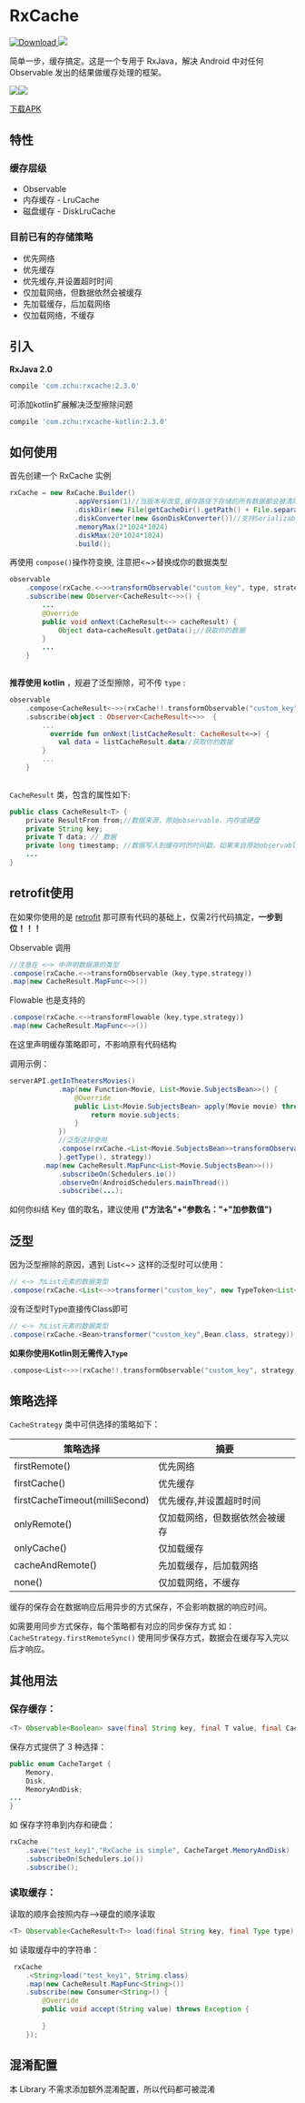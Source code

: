 # RxCache

[ ![Download](https://api.bintray.com/packages/zchu/maven/rxcache/images/download.svg) ](https://bintray.com/zchu/maven/rxcache/_latestVersion)<a href="http://www.methodscount.com/?lib=com.zchu%3Arxcache%3A1.2.6"><img src="https://img.shields.io/badge/Size-42 KB-e91e63.svg"/></a>




简单一步，缓存搞定。这是一个专用于 RxJava，解决 Android 中对任何 Observable 发出的结果做缓存处理的框架。

<img src="/screenshots/s0.gif"  /><img src="/screenshots/s1.gif"  />

[下载APK](https://raw.githubusercontent.com/z-chu/RxCache/master/sample-debug.apk)

## 特性
### 缓存层级

* Observable
* 内存缓存 - LruCache
* 磁盘缓存 - DiskLruCache


### 目前已有的存储策略 

* 优先网络
* 优先缓存
* 优先缓存,并设置超时时间
* 仅加载网络，但数据依然会被缓存
* 先加载缓存，后加载网络
* 仅加载网络，不缓存



## 引入

**RxJava 2.0**
```groovy
compile 'com.zchu:rxcache:2.3.0'
```
可添加kotlin扩展解决泛型擦除问题
```groovy
compile 'com.zchu:rxcache-kotlin:2.3.0'
```

## 如何使用

首先创建一个 RxCache 实例

```java
rxCache = new RxCache.Builder()
                .appVersion(1)//当版本号改变,缓存路径下存储的所有数据都会被清除掉
                .diskDir(new File(getCacheDir().getPath() + File.separator + "data-cache"))
                .diskConverter(new GsonDiskConverter())//支持Serializable、Json(GsonDiskConverter)
                .memoryMax(2*1024*1024)
                .diskMax(20*1024*1024)
                .build();
```
再使用 `compose()`操作符变换, 注意把<~>替换成你的数据类型
```java
observable
	.compose(rxCache.<~>>transformObservable("custom_key", type, strategy))
	.subscribe(new Observer<CacheResult<~>>() {
		...
		@Override
		public void onNext(CacheResult<~> cacheResult) {
			Object data=cacheResult.getData();//获取你的数据
		}
		...
	}
	
```

**推荐使用 kotlin** ，规避了泛型擦除，可不传 `type` :
```kotlin
observable
	.compose<CacheResult<~>>(rxCache!!.transformObservable("custom_key", strategy))
	.subscribe(object : Observer<CacheResult<~>>  {
		...
		  override fun onNext(listCacheResult: CacheResult<~>) {
			val data = listCacheResult.data//获取你的数据
		}
		...
	}
	
```

`CacheResult` 类，包含的属性如下:

```java
public class CacheResult<T> {
    private ResultFrom from;//数据来源，原始observable、内存或硬盘
    private String key;
    private T data; // 数据
    private long timestamp; //数据写入到缓存时的时间戳，如果来自原始observable则为0
	...
}
```

## retrofit使用

在如果你使用的是 [retrofit](https://github.com/square/retrofit) 那可原有代码的基础上，仅需2行代码搞定，**一步到位！！！**

Observable 调用
```java
//注意在 <~> 中声明数据源的类型
.compose(rxCache.<~>transformObservable（key,type,strategy))
.map(new CacheResult.MapFunc<~>())
```
Flowable 也是支持的
```java
.compose(rxCache.<~>transformFlowable（key,type,strategy))
.map(new CacheResult.MapFunc<~>())
```
在这里声明缓存策略即可，不影响原有代码结构

调用示例：
```java
serverAPI.getInTheatersMovies()
            .map(new Function<Movie, List<Movie.SubjectsBean>>() {
                @Override
                public List<Movie.SubjectsBean> apply(Movie movie) throws Exception {
                    return movie.subjects;
                }
            })
            //泛型这样使用
            .compose(rxCache.<List<Movie.SubjectsBean>>transformObservable("getInTheatersMovies", new TypeToken<List<Movie.SubjectsBean>>() {
            }.getType(), strategy))
	    .map(new CacheResult.MapFunc<List<Movie.SubjectsBean>>())
            .subscribeOn(Schedulers.io())
            .observeOn(AndroidSchedulers.mainThread())
            .subscribe(...);

```
如何你纠结 Key 值的取名，建议使用 **("方法名"+"参数名："+"加参数值")**

## 泛型
因为泛型擦除的原因，遇到 List<~> 这样的泛型时可以使用：

```java
// <~> 为List元素的数据类型
.compose(rxCache.<List<~>>transformer("custom_key", new TypeToken<List<~>>() {}.getType(), strategy))
```

没有泛型时Type直接传Class即可
```java
// <~> 为List元素的数据类型
.compose(rxCache.<Bean>transformer("custom_key",Bean.class, strategy))
```

**如果你使用Kotlin则无需传入`Type`**
```kotlin
.compose<List<~>>(rxCache!!.transformObservable("custom_key", strategy))
```

## 策略选择
`CacheStrategy` 类中可供选择的策略如下：

 策略选择                   | 摘要      
 ------------------------- | ------- 
 firstRemote()             | 优先网络
 firstCache() |优先缓存
 firstCacheTimeout(milliSecond) |优先缓存,并设置超时时间
 onlyRemote() | 仅加载网络，但数据依然会被缓存
 onlyCache()           | 仅加载缓存 
 cacheAndRemote()              | 先加载缓存，后加载网络   
 none()              | 仅加载网络，不缓存

缓存的保存会在数据响应后用异步的方式保存，不会影响数据的响应时间。

如需要用同步方式保存，每个策略都有对应的同步保存方式
如： `CacheStrategy.firstRemoteSync()`
使用同步保存方式，数据会在缓存写入完以后才响应。

## 其他用法

### 保存缓存：
```java
<T> Observable<Boolean> save(final String key, final T value, final CacheTarget target)
```
保存方式提供了 3 种选择：
```java
public enum CacheTarget {
    Memory,
    Disk,
    MemoryAndDisk;
...
}
```
如 保存字符串到内存和硬盘：
```java
rxCache
	.save("test_key1","RxCache is simple", CacheTarget.MemoryAndDisk)
	.subscribeOn(Schedulers.io())
	.subscribe();
```

### 读取缓存：
读取的顺序会按照内存-->硬盘的顺序读取
```java
<T> Observable<CacheResult<T>> load(final String key, final Type type)
```
如 读取缓存中的字符串：
```java
 rxCache
	.<String>load("test_key1", String.class)
	.map(new CacheResult.MapFunc<String>())
	.subscribe(new Consumer<String>() {
		@Override
		public void accept(String value) throws Exception {
			
		}
	});
```


## 混淆配置
本 Library 不需求添加额外混淆配置，所以代码都可被混淆

